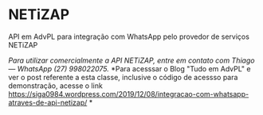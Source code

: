 # NETiZAP
API em AdvPL para integração com WhatsApp pelo provedor de serviços NETiZAP

*Para utilizar comercialmente a API NETiZAP, entre em contato com Thiago — WhatsApp (27) 998022075.*
*Para acesssar o Blog "Tudo em AdvPL" e ver o post referente a esta classe, inclusive o código de acessso para demonstração, acesse o link https://siga0984.wordpress.com/2019/12/08/integracao-com-whatsapp-atraves-de-api-netizap/ * 

